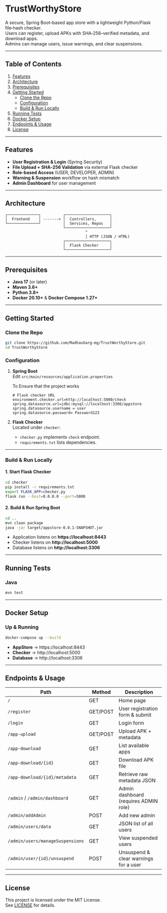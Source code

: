 # TrustWorthyStore

A secure, Spring Boot–based app store with a lightweight Python/Flask file‑hash checker.  
Users can register, upload APKs with SHA‑256–verified metadata, and download apps.  
Admins can manage users, issue warnings, and clear suspensions.

---

## Table of Contents

1. [Features](#features)
2. [Architecture](#architecture)
3. [Prerequisites](#prerequisites)
4. [Getting Started](#getting-started)
   - [Clone the Repo](#clone-the-repo)
   - [Configuration](#configuration)
   - [Build & Run Locally](#build--run-locally)
5. [Running Tests](#running-tests)
6. [Docker Setup](#docker-setup)
7. [Endpoints & Usage](#endpoints--usage)
8. [License](#license)

---

## Features

- **User Registration & Login** (Spring Security)
- **File Upload + SHA‑256 Validation** via external Flask checker
- **Role-based Access** (USER, DEVELOPER, ADMIN)
- **Warning & Suspension** workflow on hash mismatch
- **Admin Dashboard** for user management

---

## Architecture

```
┌──────────────┐          ┌────────────────────┐
│  Frontend    │ -------> │  Controllers,      │
└──────────────┘          │  Services, Repos   │
                          └────────────────────┘
                                    ^
                                    │ HTTP (JSON / HTML)
                          ┌────────────────────┐
                          │  Flask Checker     │
                          └────────────────────┘
```

---

## Prerequisites

- **Java 17** (or later)
- **Maven 3.6+**
- **Python 3.8+**
- **Docker 20.10+** & **Docker Compose 1.27+**

---

## Getting Started

### Clone the Repo

```bash
git clone https://github.com/MadhavGarg-mg/TrustWorthyStore.git
cd TrustWorthyStore
```

### Configuration

1. **Spring Boot**  
   Edit `src/main/resources/application.properties`

   To Ensure that the project works
   ```properties
   # Flask checker URL
   environment.checker.url=http://localhost:5000/check
   spring.datasource.url=jdbc:mysql://localhost:3306/appstore
   spring.datasource.username = user
   spring.datasource.password= Password123
   ```

2. **Flask Checker**  
   Located under `checker`:

    - `checker.py` implements `check` endpoint.
    - `requirements.txt` lists dependencies.

---

### Build & Run Locally

#### 1. Start Flask Checker

```bash
cd checker
pip install -r requirements.txt
export FLASK_APP=checker.py
flask run --host=0.0.0.0 --port=5000
```

#### 2. Build & Run Spring Boot

```bash
cd ..
mvn clean package
java -jar target/appstore-0.0.1-SNAPSHOT.jar
```

- Application listens on **https://localhost:8443**
- Checker listens on **http://localhost:5000**
- Database listens on **http://localhost:3306**

---

## Running Tests

### Java

```bash
mvn test
```

---

## Docker Setup

### Up & Running

```bash
docker-compose up --build
```

- **AppStore** → https://localhost:8443
- **Checker** → http://localhost:5000
- **Database** → http://localhost:3306

---

## Endpoints & Usage

| Path                          | Method | Description                                 |
| ----------------------------- | ------ | ------------------------------------------- |
| `/`                           | GET    | Home page                                   |
| `/register`                   | GET/POST | User registration form & submit          |
| `/login`                      | GET    | Login form                                  |
| `/app-upload`                 | GET/POST | Upload APK + metadata                    |
| `/app-download`               | GET    | List available apps                        |
| `/app-download/{id}`          | GET    | Download APK file                          |
| `/app-download/{id}/metadata` | GET    | Retrieve raw metadata JSON                 |
| `/admin` / `/admin/dashboard` | GET    | Admin dashboard (requires ADMIN role)      |
| `/admin/addAdmin`             | POST   | Add new admin                              |
| `/admin/users/data`           | GET    | JSON list of all users                     |
| `/admin/users/manageSuspensions` | GET | View suspended users                       |
| `/admin/user/{id}/unsuspend`  | POST   | Unsuspend & clear warnings for a user      |

---

## License

This project is licensed under the MIT License.  
See [LICENSE](LICENSE) for details.
